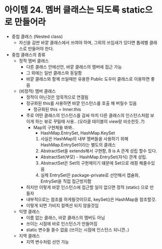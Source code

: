 # 아이템 24. 멤버 클래스는 되도록 static으로 만들어라
* 중첩 클래스 (Nested class)
  * 자신을 감싼 바깥 클래스에서 쓰여야 하며, 그외의 쓰임새가 있다면 톱레벨 클래스로 만들어야 한다.
* 중첩 클래스의 종류
  * 정적 멤버 클래스
    * 다른 클래스 안에선언, 바깥 클래스의 멤버에 접근 가능
    * 그 외에는 일반 클래스와 동일함
    * 바깥 클래스와 함께 쓰일때만 유용한 Public 도우미 클래스로 이용하면 좋음 
  * (비정적) 멤버 클래스
    * 정적이 아닌것은 암묵적으로 연결됨
    * 정규화된 this를 사용하면 바깥 인스턴스를 호출 해 버릴수 있음
      * 정규화된 this = Inner.this
    * 주로 어떤 클래스의 인스턴스를 감싸 마치 다른 클래스의 인스턴스처럼 보이게 하는 뷰로 꾸밀때 사용.. (오라클 테이블의 view랑 비슷한듯..?)
      * Map의 구현체들 봐봐.. 
        * HashMap.EntrySet, HashMap.KeySet
        1. 사실은 HashMap의 내부 멤버들을 사용하기 위해 HashMap.EntrySet이라는 별도의 클래스
        2. AbstractSet을 extends해서 구현함, B is A 관계 성립 할수 있다.
          * AbstractSet(부모) - HashMap.EntrySet(자식) 관계 성립. 
        3. AbstractSet은 Set의 구현체이기 떄문에 Set<T>으로 래핑 해줄수있음
        4. 실제 EntrySet은 package-private로 선언해서 캡슐화, EntrySet을 직접 접근방지함
    * 하지만 이렇게 바깥 인스턴스에 접근할 일이 없으면 정적 (static) 으로 만들자
    * 내부적으로는 참조를 하게될것이므로, keySet()은 HashMap을 참조할것.
    * 이렇게 되면 가비지 컬렉션 되지 않을것임 
  * 익명 클래스
    * 이름 없는 클래스, 바깥 클래스의 멤버도 아님
    * 쓰이는 시점에 바로 인스턴스가 만들어짐
    * static 변수들 쓸수 없음 (쓰이는 시점에 인스턴스 되니깐..)
  * 지역 클래스
    * 지역 변수처럼 선언 가능

